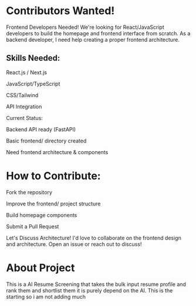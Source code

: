 # Contributors Wanted!
Frontend Developers Needed!
We're looking for React/JavaScript developers to build the homepage and frontend interface from scratch. As a backend developer, I need help creating a proper frontend architecture.

## Skills Needed:

React.js / Next.js

JavaScript/TypeScript

CSS/Tailwind

API Integration

Current Status:

 Backend API ready (FastAPI)

 Basic frontend/ directory created

 Need frontend architecture & components

# How to Contribute:

Fork the repository

Improve the frontend/ project structure

Build homepage components

Submit a Pull Request

Let's Discuss Architecture!
I'd love to collaborate on the frontend design and architecture. Open an issue or reach out to discuss!

# About Project
This is a AI Resume Screening that takes the bulk input resume profile and rank them and shortlist them it is purely depend on the AI.
This is the starting so i am not adding much 
